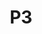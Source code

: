 ---
basin: En-Suite
cudn: true
floor: First
grade: 8
images:
- /room_database/images/nc/nc_p3_1.jpg
- /room_database/images/nc/nc_p3_3.jpg
- /room_database/images/nc/nc_p3_2.jpg
living_room: 'Yes'
location: New Court
name: P3
network: Wired and Wireless
title: P3
---